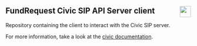 ## FundRequest Civic SIP API Server client <img align="right" src="https://fundrequest.io/images/app/header-logo.png" height="30px" />


Repository containing the client to interact with the Civic SIP server.

For more information, take a look at the [civic documentation](https://docs.civic.com/api/index.html#GettingStarted).


